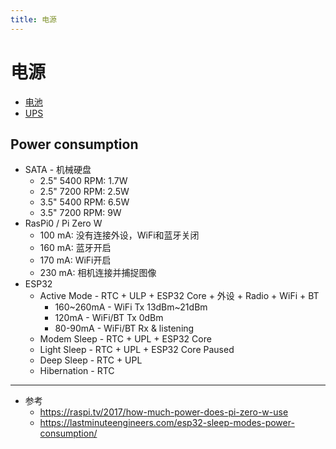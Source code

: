 ```yaml
---
title: 电源
---
```


# 电源

- [电池](./battery.md)
- [UPS](./ups.md)

## Power consumption

- SATA - 机械硬盘
  - 2.5" 5400 RPM: 1.7W
  - 2.5" 7200 RPM: 2.5W
  - 3.5" 5400 RPM: 6.5W
  - 3.5" 7200 RPM: 9W
- RasPi0 / Pi Zero W
  - 100 mA: 没有连接外设，WiFi和蓝牙关闭
  - 160 mA: 蓝牙开启
  - 170 mA: WiFi开启
  - 230 mA: 相机连接并捕捉图像
- ESP32
  - Active Mode - RTC + ULP + ESP32 Core + 外设 + Radio + WiFi + BT
    - 160~260mA - WiFi Tx 13dBm~21dBm
    - 120mA - WiFi/BT Tx 0dBm
    - 80-90mA - WiFi/BT Rx & listening
  - Modem Sleep - RTC + UPL + ESP32 Core
  - Light Sleep - RTC + UPL + ESP32 Core Paused
  - Deep Sleep - RTC + UPL
  - Hibernation - RTC

---

- 参考
  - https://raspi.tv/2017/how-much-power-does-pi-zero-w-use
  - https://lastminuteengineers.com/esp32-sleep-modes-power-consumption/
